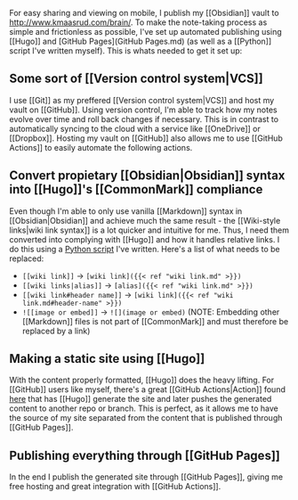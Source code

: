 For easy sharing and viewing on mobile, I publish my [[Obsidian]] vault to <http://www.kmaasrud.com/brain/>. To make the note-taking process as simple and frictionless as possible, I've set up automated publishing using [[Hugo]] and [GitHub Pages](GitHub Pages.md) (as well as a [[Python]] script I've written myself). This is whats needed to get it set up:

## Some sort of [[Version control system|VCS]]
I use [[Git]] as my preffered [[Version control system|VCS]] and host my vault on [[GitHub]]. Using version control, I'm able to track how my notes evolve over time and roll back changes if necessary. This is in contrast to automatically syncing to the cloud with a service like [[OneDrive]] or [[Dropbox]]. Hosting my vault on [[GitHub]] also allows me to use [[GitHub Actions]] to easily automate the following actions.

## Convert propietary [[Obsidian|Obsidian]] syntax into [[Hugo]]'s [[CommonMark]] compliance
Even though I'm able to only use vanilla [[Markdown]] syntax in [[Obsidian|Obsidian]] and achieve much the same result - the [[Wiki-style links|wiki link syntax]] is a lot quicker and intuitive for me. Thus, I need them converted into complying with [[Hugo]] and how it handles relative links. I do this using a [Python script](https://github.com/kmaasrud/obsidian-hugo) I've written. Here's a list of what needs to be replaced:

- `[[wiki link]]` -> `[wiki link]({{< ref "wiki link.md" >}})`
- `[[wiki links|alias]]` -> `[alias]({{< ref "wiki link.md" >}})`
- `[[wiki link#header name]]` -> `[wiki link]({{< ref "wiki link.md#header-name" >}})`
- `![[image or embed]]` -> `![](image or embed)` (NOTE: Embedding other [[Markdown]] files is not part of [[CommonMark]] and must therefore be replaced by a link)

## Making a static site using [[Hugo]]
With the content properly formatted, [[Hugo]] does the heavy lifting. For [[GitHub]] users like myself, there's a great [[GitHub Actions|Action]] found [here](https://github.com/peaceiris/actions-hugo) that has [[Hugo]] generate the site and later pushes the generated content to another repo or branch. This is perfect, as it allows me to have the source of my site separated from the content that is published through [[GitHub Pages]].

## Publishing everything through [[GitHub Pages]]
In the end I publish the generated site through [[GitHub Pages]], giving me free hosting and great integration with [[GitHub Actions]].